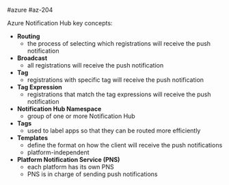 #azure #az-204 

Azure Notification Hub key concepts:
- **Routing**
	- the process of selecting which registrations will receive the push notification
- **Broadcast**
	- all registrations will receive the push notification
- **Tag**
	- registrations with specific tag will receive the push notification
- **Tag Expression**
	- registrations that match the tag expressions will receive the push notification
- **Notification Hub Namespace**
	- group of one or more Notification Hub
- **Tags**
	- used to label apps so that they can be routed more efficiently
- **Templates**
	- define the format on how the client will receive the push notifications
	- platform-independent
- **Platform Notification Service (PNS)**
	- each platform has its own PNS
	- PNS is in charge of sending push notifications